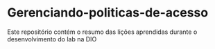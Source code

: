 # Gerenciando-politicas-de-acesso
Este repositório contém o resumo das lições aprendidas durante o desenvolvimento do lab na DIO
